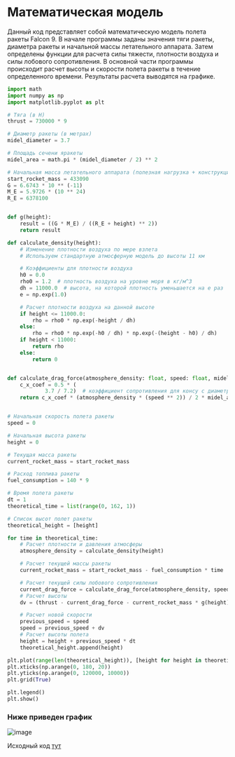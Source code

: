 # Математическая модель

Данный код представляет собой математическую модель полета ракеты Falcon 9.
В начале программы заданы значения тяги ракеты, диаметра ракеты и начальной массы летательного аппарата. Затем определены функции для расчета силы тяжести, плотности воздуха и силы лобового сопротивления. В основной части программы происходит расчет высоты и скорости полета ракеты в течение определенного времени. Результаты расчета выводятся на графике.

```python
import math
import numpy as np
import matplotlib.pyplot as plt

# Тяга (в Н)
thrust = 730000 * 9

# Диаметр ракеты (в метрах)
midel_diameter = 3.7

# Площадь сечени яракеты
midel_area = math.pi * (midel_diameter / 2) ** 2

# Начальная масса летательного аппарата (полезная нагрузка + конструкция аппарата + топливо) в кг
start_rocket_mass = 433090
G = 6.6743 * 10 ** (-11)
M_E = 5.9726 * (10 ** 24)
R_E = 6378100


def g(height):
    result = ((G * M_E) / ((R_E + height) ** 2))
    return result

def calculate_density(height):
    # Изменение плотности воздуха по мере взлета
    # Используем стандартную атмосферную модель до высоты 11 км

    # Коэффициенты для плотности воздуха
    h0 = 0.0
    rho0 = 1.2  # плотность воздуха на уровне моря в кг/м^3
    dh = 11000.0  # высота, на которой плотность уменьшается на e раз
    e = np.exp(1.0)

    # Расчет плотности воздуха на данной высоте
    if height <= 11000.0:
        rho = rho0 * np.exp(-height / dh)
    else:
        rho = rho0 * np.exp(-h0 / dh) * np.exp(-(height - h0) / dh)
    if height < 11000:
        return rho
    else:
        return 0


def calculate_drag_force(atmosphere_density: float, speed: float, midel_area: float):
    c_x_coef = 0.5 * (
            3.7 / 7.2)  # коэффициент сопротивления для консу с диаметро мракеты Falcon 9 И высотой примерно как головная часть ракеты
    return c_x_coef * (atmosphere_density * (speed ** 2)) / 2 * midel_area


# Начальная скорость полета ракеты
speed = 0

# Начальная высота ракеты
height = 0

# Текущая масса ракеты
current_rocket_mass = start_rocket_mass

# Расход топлива ракеты
fuel_consumption = 140 * 9

# Время полета ракеты
dt = 1
theoretical_time = list(range(0, 162, 1))

# Список высот полет ракеты
theoretical_height = [height]

for time in theoretical_time:
    # Расчет плотности и давления атмосферы
    atmosphere_density = calculate_density(height)

    # Расчет текущей массы ракеты
    current_rocket_mass = start_rocket_mass - fuel_consumption * time

    # Расчет текущей силы лобового сопротивления
    current_drag_force = calculate_drag_force(atmosphere_density, speed, midel_area)
    # Расчет высоты
    dv = (thrust - current_drag_force - current_rocket_mass * g(height)) / current_rocket_mass * dt

    # Расчет новой скорости
    previous_speed = speed
    speed = previous_speed + dv
    # Расчет высоты полета
    height = height + previous_speed * dt
    theoretical_height.append(height)

plt.plot(range(len(theoretical_height)), [height for height in theoretical_height], color="red", label="Math model")
plt.xticks(np.arange(0, 180, 20))
plt.yticks(np.arange(0, 120000, 10000))
plt.grid(True)

plt.legend()
plt.show()
```
### Ниже приведен график
![image](https://github.com/zmskvxd/Kerbal-Project/assets/154624315/acd36890-1d26-4eb4-9433-f70f05d1b9c5)


Исходный код [тут](https://github.com/zmskvxd/Kerbal-Project/blob/main/Programming/Rocket%20launch.py)
